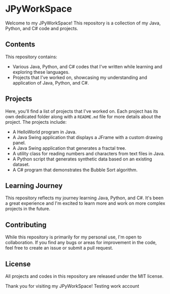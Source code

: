 # JPyWorkSpace

Welcome to my JPyWorkSpace! This repository is a collection of my Java, Python, and C# code and projects.

## Contents

This repository contains:

- Various Java, Python, and C# codes that I've written while learning and exploring these languages.
- Projects that I've worked on, showcasing my understanding and application of Java, Python, and C#.

## Projects

Here, you'll find a list of projects that I've worked on. Each project has its own dedicated folder along with a `README.md` file for more details about the project. The projects include:

- A HelloWorld program in Java.
- A Java Swing application that displays a JFrame with a custom drawing panel.
- A Java Swing application that generates a fractal tree.
- A utility class for reading numbers and characters from text files in Java.
- A Python script that generates synthetic data based on an existing dataset.
- A C# program that demonstrates the Bubble Sort algorithm.

## Learning Journey

This repository reflects my journey learning Java, Python, and C#. It's been a great experience and I'm excited to learn more and work on more complex projects in the future.

## Contributing

While this repository is primarily for my personal use, I'm open to collaboration. If you find any bugs or areas for improvement in the code, feel free to create an issue or submit a pull request.

## License

All projects and codes in this repository are released under the MIT license.

Thank you for visiting my JPyWorkSpace!
Testing work account